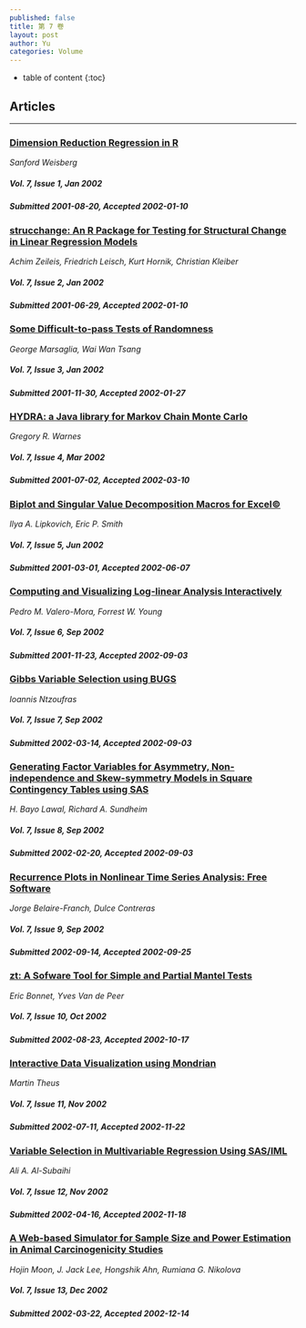 ```yaml
---
published: false
title: 第 7 卷
layout: post
author: Yu
categories: Volume
---
```


* table of content
{:toc}

## Articles

***

### [Dimension Reduction Regression in R](/jstatsoft/v07/i01.html)

*Sanford Weisberg*

##### Vol. 7, Issue 1, Jan 2002

##### Submitted 2001-08-20, Accepted 2002-01-10

### [strucchange: An R Package for Testing for Structural Change in Linear Regression Models](/jstatsoft/v07/i02.html)

*Achim Zeileis, Friedrich Leisch, Kurt Hornik, Christian Kleiber*

##### Vol. 7, Issue 2, Jan 2002

##### Submitted 2001-06-29, Accepted 2002-01-10

### [Some Difficult-to-pass Tests of Randomness](/jstatsoft/v07/i03.html)

*George Marsaglia, Wai Wan Tsang*

##### Vol. 7, Issue 3, Jan 2002

##### Submitted 2001-11-30, Accepted 2002-01-27

### [HYDRA: a Java library for Markov Chain Monte Carlo](/jstatsoft/v07/i04.html)

*Gregory R. Warnes*

##### Vol. 7, Issue 4, Mar 2002

##### Submitted 2001-07-02, Accepted 2002-03-10

### [Biplot and Singular Value Decomposition Macros for Excel©](/jstatsoft/v07/i05.html)

*Ilya A. Lipkovich, Eric P. Smith*

##### Vol. 7, Issue 5, Jun 2002

##### Submitted 2001-03-01, Accepted 2002-06-07

### [Computing and Visualizing Log-linear Analysis Interactively](/jstatsoft/v07/i06.html)

*Pedro M. Valero-Mora, Forrest W. Young*

##### Vol. 7, Issue 6, Sep 2002

##### Submitted 2001-11-23, Accepted 2002-09-03

### [Gibbs Variable Selection using BUGS](/jstatsoft/v07/i07.html)

*Ioannis Ntzoufras*

##### Vol. 7, Issue 7, Sep 2002

##### Submitted 2002-03-14, Accepted 2002-09-03

### [Generating Factor Variables for Asymmetry, Non-independence and Skew-symmetry Models in Square Contingency Tables using SAS](/jstatsoft/v07/i08.html)

*H. Bayo Lawal, Richard A. Sundheim*

##### Vol. 7, Issue 8, Sep 2002

##### Submitted 2002-02-20, Accepted 2002-09-03

### [Recurrence Plots in Nonlinear Time Series Analysis: Free Software](/jstatsoft/v07/i09.html)

*Jorge Belaire-Franch, Dulce Contreras*

##### Vol. 7, Issue 9, Sep 2002

##### Submitted 2002-09-14, Accepted 2002-09-25

### [zt: A Sofware Tool for Simple and Partial Mantel Tests](/jstatsoft/v07/i10.html)

*Eric Bonnet, Yves Van de Peer*

##### Vol. 7, Issue 10, Oct 2002

##### Submitted 2002-08-23, Accepted 2002-10-17

### [Interactive Data Visualization using Mondrian](/jstatsoft/v07/i11.html)

*Martin Theus*

##### Vol. 7, Issue 11, Nov 2002

##### Submitted 2002-07-11, Accepted 2002-11-22

### [Variable Selection in Multivariable Regression Using SAS/IML](/jstatsoft/v07/i12.html)

*Ali A. Al-Subaihi*

##### Vol. 7, Issue 12, Nov 2002

##### Submitted 2002-04-16, Accepted 2002-11-18

### [A Web-based Simulator for Sample Size and Power Estimation in Animal Carcinogenicity Studies](/jstatsoft/v07/i13.html)

*Hojin Moon, J. Jack Lee, Hongshik Ahn, Rumiana G. Nikolova*

##### Vol. 7, Issue 13, Dec 2002

##### Submitted 2002-03-22, Accepted 2002-12-14

